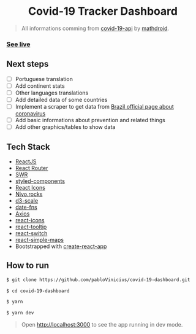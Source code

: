 <h1 align="center">
  Covid-19 Tracker Dashboard
</h1>

> All informations comming from [covid-19-api](https://github.com/mathdroid/covid-19-api) by [mathdroid](https://github.com/mathdroid).

### [See live](https://covid19.data.eti.br)

## Next steps
- [ ] Portuguese translation
- [ ] Add continent stats
- [ ] Other languages translations
- [ ] Add detailed data of some countries
- [ ] Implement a scraper to get data from [Brazil official page about coronavirus](http://plataforma.saude.gov.br/novocoronavirus/#COVID-19-brazil)
- [ ] Add basic informations about prevention and related things
- [ ] Add other graphics/tables to show data

## Tech Stack
-  [ReactJS](https://github.com/facebook/react)
-  [React Router](https://github.com/ReactTraining/react-router)
-  [SWR](https://github.com/zeit/swr)
-  [styled-components](https://github.com/styled-components/styled-components)
-  [React Icons](https://github.com/react-icons/react-icons)
-  [Nivo.rocks](https://nivo.rocks/)
-  [d3-scale](https://github.com/d3/d3-scale)
-  [date-fns](https://github.com/date-fns/date-fns)
-  [Axios](https://github.com/axios/axios)
-  [react-icons](https://github.com/react-icons/react-icons)
-  [react-tooltip](https://github.com/wwayne/react-tooltip)
-  [react-switch](https://github.com/markusenglund/react-switch)
-  [react-simple-maps](https://github.com/zcreativelabs/react-simple-maps)
-  Bootstrapped with  [create-react-app](https://github.com/facebook/create-react-app)

## How to run

```bash
$ git clone https://github.com/pabloVinicius/covid-19-dashboard.git

$ cd covid-19-dashboard

$ yarn

$ yarn dev
```

> Open [http://localhost:3000](http://localhost:3000) to see the app running in dev mode.<br>
